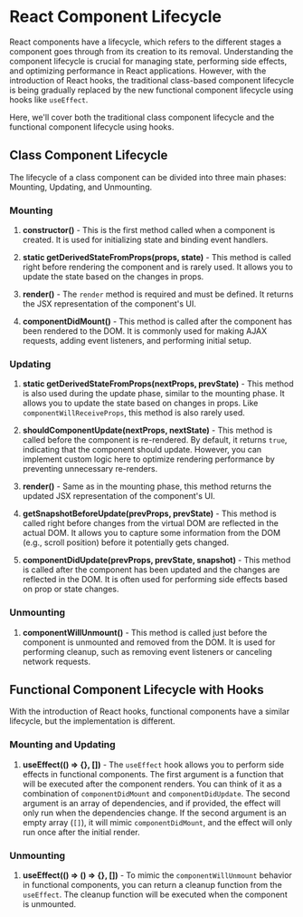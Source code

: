 # React Component Lifecycle

React components have a lifecycle, which refers to the different stages a component goes through from its creation to its removal. Understanding the component lifecycle is crucial for managing state, performing side effects, and optimizing performance in React applications. However, with the introduction of React hooks, the traditional class-based component lifecycle is being gradually replaced by the new functional component lifecycle using hooks like `useEffect`.

Here, we'll cover both the traditional class component lifecycle and the functional component lifecycle using hooks.

## Class Component Lifecycle

The lifecycle of a class component can be divided into three main phases: Mounting, Updating, and Unmounting.

### Mounting

1. **constructor()** - This is the first method called when a component is created. It is used for initializing state and binding event handlers.

2. **static getDerivedStateFromProps(props, state)** - This method is called right before rendering the component and is rarely used. It allows you to update the state based on the changes in props.

3. **render()** - The `render` method is required and must be defined. It returns the JSX representation of the component's UI.

4. **componentDidMount()** - This method is called after the component has been rendered to the DOM. It is commonly used for making AJAX requests, adding event listeners, and performing initial setup.

### Updating

1. **static getDerivedStateFromProps(nextProps, prevState)** - This method is also used during the update phase, similar to the mounting phase. It allows you to update the state based on changes in props. Like `componentWillReceiveProps`, this method is also rarely used.

2. **shouldComponentUpdate(nextProps, nextState)** - This method is called before the component is re-rendered. By default, it returns `true`, indicating that the component should update. However, you can implement custom logic here to optimize rendering performance by preventing unnecessary re-renders.

3. **render()** - Same as in the mounting phase, this method returns the updated JSX representation of the component's UI.

4. **getSnapshotBeforeUpdate(prevProps, prevState)** - This method is called right before changes from the virtual DOM are reflected in the actual DOM. It allows you to capture some information from the DOM (e.g., scroll position) before it potentially gets changed.

5. **componentDidUpdate(prevProps, prevState, snapshot)** - This method is called after the component has been updated and the changes are reflected in the DOM. It is often used for performing side effects based on prop or state changes.

### Unmounting

1. **componentWillUnmount()** - This method is called just before the component is unmounted and removed from the DOM. It is used for performing cleanup, such as removing event listeners or canceling network requests.

## Functional Component Lifecycle with Hooks

With the introduction of React hooks, functional components have a similar lifecycle, but the implementation is different.

### Mounting and Updating

1. **useEffect(() => {}, [])** - The `useEffect` hook allows you to perform side effects in functional components. The first argument is a function that will be executed after the component renders. You can think of it as a combination of `componentDidMount` and `componentDidUpdate`. The second argument is an array of dependencies, and if provided, the effect will only run when the dependencies change. If the second argument is an empty array (`[]`), it will mimic `componentDidMount`, and the effect will only run once after the initial render.

### Unmounting

1. **useEffect(() => () => {}, [])** - To mimic the `componentWillUnmount` behavior in functional components, you can return a cleanup function from the `useEffect`. The cleanup function will be executed when the component is unmounted.
